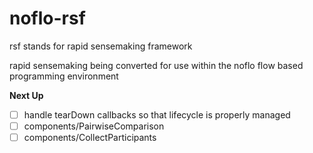 # noflo-rsf

rsf stands for rapid sensemaking framework

rapid sensemaking being converted for use within the noflo flow based programming environment


**Next Up**
- [ ] handle tearDown callbacks so that lifecycle is properly managed
- [ ] components/PairwiseComparison
- [ ] components/CollectParticipants
